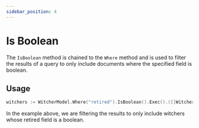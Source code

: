 ```yaml
---
sidebar_position: 4
---
```


# Is Boolean

The `IsBoolean` method is chained to the `Where` method and is used to filter the results of a query to only include documents where the specified field is boolean.

## Usage

```go
witchers := WitcherModel.Where("retired").IsBoolean().Exec().([]Witcher)
```

In the example above, we are filtering the results to only include witchers whose retired field is a boolean.
